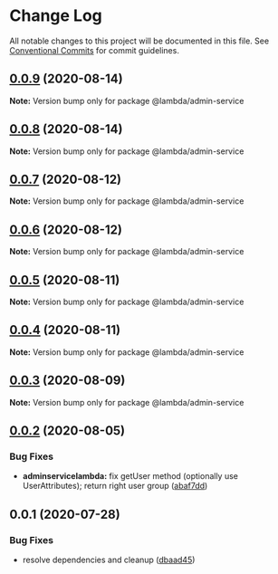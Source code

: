 # Change Log

All notable changes to this project will be documented in this file.
See [Conventional Commits](https://conventionalcommits.org) for commit guidelines.

## [0.0.9](https://github.com/aws-samples/aws-iot-kickstart/compare/@lambda/admin-service@0.0.8...@lambda/admin-service@0.0.9) (2020-08-14)

**Note:** Version bump only for package @lambda/admin-service





## [0.0.8](https://git-codecommit.us-west-2.amazonaws.com/v1/repos/Deathstar/compare/@lambda/admin-service@0.0.7...@lambda/admin-service@0.0.8) (2020-08-14)

**Note:** Version bump only for package @lambda/admin-service





## [0.0.7](https://git-codecommit.us-west-2.amazonaws.com/v1/repos/Deathstar/compare/@lambda/admin-service@0.0.6...@lambda/admin-service@0.0.7) (2020-08-12)

**Note:** Version bump only for package @lambda/admin-service





## [0.0.6](https://git-codecommit.us-west-2.amazonaws.com/v1/repos/Deathstar/compare/@lambda/admin-service@0.0.5...@lambda/admin-service@0.0.6) (2020-08-12)

**Note:** Version bump only for package @lambda/admin-service





## [0.0.5](https://git-codecommit.us-west-2.amazonaws.com/v1/repos/Deathstar/compare/@lambda/admin-service@0.0.4...@lambda/admin-service@0.0.5) (2020-08-11)

**Note:** Version bump only for package @lambda/admin-service





## [0.0.4](https://git-codecommit.us-west-2.amazonaws.com/v1/repos/Deathstar/compare/@lambda/admin-service@0.0.3...@lambda/admin-service@0.0.4) (2020-08-11)

**Note:** Version bump only for package @lambda/admin-service





## [0.0.3](https://git-codecommit.us-west-2.amazonaws.com/v1/repos/Deathstar/compare/@lambda/admin-service@0.0.2...@lambda/admin-service@0.0.3) (2020-08-09)

**Note:** Version bump only for package @lambda/admin-service





## [0.0.2](https://git-codecommit.us-west-2.amazonaws.com/v1/repos/Deathstar/compare/@lambda/admin-service@0.0.1...@lambda/admin-service@0.0.2) (2020-08-05)


### Bug Fixes

* **adminservicelambda:** fix getUser method (optionally use UserAttributes); return right user group ([abaf7dd](https://git-codecommit.us-west-2.amazonaws.com/v1/repos/Deathstar/commits/abaf7dd247898c316f821197084cb3a410ae72d1))





## 0.0.1 (2020-07-28)


### Bug Fixes

* resolve dependencies and cleanup ([dbaad45](https://git-codecommit.us-west-2.amazonaws.com/v1/repos/Deathstar/commits/dbaad4561a93bfaf50b7246fd5a048912059df4f))
